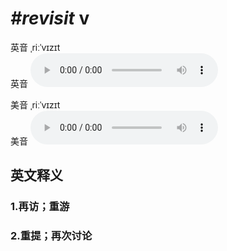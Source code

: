 # ***\#revisit*** v
英音 ˌriːˈvɪzɪt  
英音
<audio src="./media/revisit1_AAC.aac" controls="controls"></audio>

美音 ˌriːˈvɪzɪt  
美音
<audio src="./media/revisit2_AAC.aac" controls="controls"></audio>



  

英文释义
---
### 1.**再访；重游**  

### 2.**重提；再次讨论**  



